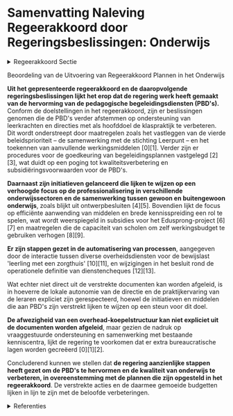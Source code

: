 # Samenvatting Naleving Regeerakkoord door Regeringsbeslissingen: Onderwijs

<details>
        <summary>Regeerakkoord Sectie </summary>
        <p>1.2.4 Pedagogische begeleidingsdiensten De pedagogische begeleidingsdiensten worden hervormd, zodat ze effectiever en efficiënter hun kerntaken kunnen opnemen waarbij leerkrachten en directies hun werking effectief als ondersteuning en hulp ervaren om de dagelijkse klaspraktijk te realiseren. Ze werken bijgevolg met respect voor de lokale autonomie van de directie en de praktijkervaring van de leraren. Ze werken vraaggestuurd in de klas en in de school. Scholen die ondermaats presteren, dienen zich te laten begeleiden. Ten behoeve van een efficiënte aanwending van de middelen en ten behoeve van brede kennisspreiding, werken ze net- en koepel-overschrijdend samen zonder hiervoor een overhead-koepelstructuur uit te bouwen. Dat vraagt een herziening van het kwali-teitsdecreet. De diensten moeten ervoor zorgen dat ze sterker met elkaar en met anderen samenwerken. Begeleidings-diensten stemmen hun methodieken af op wat de leerkracht in de klas nodig en nuttig acht. De aanwezigheid op de klasvloer en de mate waarin leerkrachten aangeven dat begeleiding tegemoetkomt aan hun noden, vormt een subsidiëringsvoorwaarde voor de pedagogische begeleidingsdiensten. De decretale opdrachten worden daartoe bijgestuurd. </p>
        </details> 

Beoordeling van de Uitvoering van Regeerakkoord Plannen in het Onderwijs

**Uit het gepresenteerde regeerakkoord en de daaropvolgende regeringsbeslissingen lijkt het erop dat de regering werk heeft gemaakt van de hervorming van de pedagogische begeleidingsdiensten (PBD's).** Conform de doelstellingen in het regeerakkoord, zijn er beslissingen genomen die de PBD's verder afstemmen op ondersteuning van leerkrachten en directies met als hoofddoel de klaspraktijk te verbeteren. Dit wordt onderstreept door maatregelen zoals het vastleggen van de vierde beleidsprioriteit – de samenwerking met de stichting Leerpunt – en het toekennen van aanvullende werkingsmiddelen \[0\]\[1\]. Verder zijn er procedures voor de goedkeuring van begeleidingsplannen vastgelegd \[2\]\[3\], wat duidt op een poging tot kwaliteitsverbetering en subsidiëringsvoorwaarden voor de PBD's.

**Daarnaast zijn initiatieven gelanceerd die lijken te wijzen op een verhoogde focus op de professionalisering in verschillende onderwijssectoren en de samenwerking tussen gewoon en buitengewoon onderwijs**, zoals blijkt uit ontwerpbesluiten \[4\]\[5\]. Bovendien lijkt de focus op efficiënte aanwending van middelen en brede kennisspreiding een rol te spelen, wat wordt weerspiegeld in subsidies voor het Edusprong-project \[6\]\[7\] en maatregelen die de capaciteit van scholen om zelf werkingsbudget te gebruiken verhogen \[8\]\[9\].

**Er zijn stappen gezet in de automatisering van processen**, aangegeven door de interactie tussen diverse overheidsdiensten voor de bewijslast 'leerling met een zorgthuis' \[10\]\[11\], en wijzigingen in het besluit rond de operationele definitie van dienstencheques \[12\]\[13\].

Wat echter niet direct uit de verstrekte documenten kan worden afgeleid, is in hoeverre de lokale autonomie van de directie en de praktijkervaring van de leraren expliciet zijn gerespecteerd, hoewel de initiatieven en middelen die aan PBD's zijn verstrekt lijken te wijzen op een steun voor dit doel.

**De afwezigheid van een overhead-koepelstructuur kan niet expliciet uit de documenten worden afgeleid**, maar gezien de nadruk op vraaggestuurde ondersteuning en samenwerking met bestaande kenniscentra, lijkt de regering te voorkomen dat er extra bureaucratische lagen worden gecreëerd \[0\]\[1\]\[2\].

Concluderend kunnen we stellen dat **de regering aanzienlijke stappen heeft gezet om de PBD's te hervormen en de kwaliteit van onderwijs te verbeteren, in overeenstemming met de plannen die zijn opgesteld in het regeerakkoord**. De verstrekte acties en de daarmee gemoeide budgetten lijken in lijn te zijn met de beloofde verbeteringen.

<details>
        <summary> Referenties</summary>
        **[\[0\]](http://themis.vlaanderen.be/id/nieuwsbericht/63FF113D93165640DEAF53E9)** : **(2023-03-03)** Pedagogische begeleidingsdiensten: vierde beleidsprioriteit en verdeling aanvullende werkingsmiddelen Ontwerpbesluit van de Vlaamse Regering tot bepaling van de vierde beleidsprioriteit en de verdelin... 

**[\[1\]](http://themis.vlaanderen.be/id/nieuwsbericht/63C7B33C17E4B551F4BD08D3)** : **(2023-01-20)** Vierde beleidsprioriteit en verdeling aanvullende werkingsmiddelen pedagogische begeleidingsdiensten Voorontwerp van besluit van de Vlaamse Regering tot bepaling van de vierde beleidsprioriteit en de ... 

**[\[2\]](http://themis.vlaanderen.be/id/nieuwsbrief-info/62149A446BB7B593CFC17E97)** : **(2022-02-25)** Goedkeuringsprocedure begeleidingsplannen en jaarlijkse rapporten pedagogische begeleidingsdiensten en permanente ondersteuningscellen, en verdeling werkingsmiddelen Ontwerpbesluit van de Vlaamse Rege... 

**[\[3\]](http://themis.vlaanderen.be/id/nieuwsbrief-info/61DEADCF364ED900080009AC)** : **(2022-01-14)** Goedkeuringsprocedure begeleidingsplannen pedagogische begeleidingsdiensten en permanente ondersteuningscellen en verdeling werkingsmiddelen Voorontwerp van besluit van de Vlaamse Regering tot bepalin... 

**[\[4\]](http://themis.vlaanderen.be/id/nieuwsbrief-info/63984B19C2B90D4571CF89E6)** : **(2022-12-16)** Decreet Leersteun: uitvoeringsbesluit bepalingen met betrekking tot de samenwerking tussen het gewoon en het buitengewoon onderwijs Ontwerpbesluit van de Vlaamse Regering tot professionalisering van h... 

**[\[5\]](http://themis.vlaanderen.be/id/nieuwsbrief-info/63984D18C2B90D4571CF89F4)** : **(2022-12-16)** Decreet Leersteun: steun professionalisering centra voor leerlingenbegeleiding (CLB’s) Ontwerpbesluit van de Vlaamse Regering voor de professionalisering van de CLB’s in het kader van leersteun  Op 8 ... 

**[\[6\]](http://themis.vlaanderen.be/id/nieuwsbrief-info/632B08C85CD4B179BD87120F)** : **(2022-09-23)** Plan Vlaamse Veerkracht: subsidies pedagogische begeleidingsdiensten voor Edusprong-actie 'Gemeenschappelijk vrijstellingenkader voor (aanvullende) algemene vorming' Pedagogische begeleidingsdiensten:... 

**[\[7\]](http://themis.vlaanderen.be/id/nieuwsbrief-info/63904F81C2B90D4571CF7680)** : **(2022-12-09)** Plan Vlaamse Veerkracht: subsidie pedagogische begeleidingsdiensten voor Edusprong-actie 'Flexibel leertraject Examencommissie en Volwassenenonderwijs' Pedagogische begeleidingsdiensten: subsidie Edus... 

**[\[8\]](http://themis.vlaanderen.be/id/nieuwsbrief-info/622767F66BB7B593CFC1844D)** : **(2022-03-11)** Decreet uitvoering dringende maatregelen herwaardering lerarenambt basis- en secundair onderwijs Voorontwerp van decreet tot uitvoering van dringende maatregelen om het lerarenambt in het basis- en se... 

**[\[9\]](http://themis.vlaanderen.be/id/nieuwsbrief-info/627DFEDD1C4A193816C3127F)** : **(2022-05-13)** Decreet uitvoering dringende maatregelen herwaardering lerarenambt basis- en secundair onderwijs Ontwerpdecreet tot uitvoering van dringende maatregelen om het lerarenambt in het basis- en secundair o... 

**[\[10\]](http://themis.vlaanderen.be/id/nieuwsbericht/63E22D8D2E929B312AB5D00C)** : **(2023-02-10)** Automatisering bewijslast 'leerling met een zorgthuis' bij berekening omkadering en werkingsbudget Ontwerpbesluit van de Vlaamse Regering tot wijziging van het besluit van de Vlaamse regering van 17 j... 

**[\[11\]](http://themis.vlaanderen.be/id/nieuwsbrief-info/6387581886124BBA17062CA0)** : **(2022-12-02)** Automatisering bewijslast 'leerling met een zorgthuis' Voorontwerp van besluit van de Vlaamse Regering tot wijziging van het besluit van de Vlaamse regering van 17 juni 1997 betreffende de personeelsf... 

**[\[12\]](http://themis.vlaanderen.be/id/nieuwsbrief-info/627231F21C4A193816C30635)** : **(2022-05-06)** VDAB-stages binnen het dienstenchequestelsel: wijzigingsdecreet Voorontwerp van decreet tot wijziging van artikel 2 van de wet van 20 juli 2001 tot bevordering van buurtdiensten en -banen  ​De Vlaamse... 

**[\[13\]](http://themis.vlaanderen.be/id/nieuwsbrief-info/62AC25AC94D257C352466AA3)** : **(2022-06-17)** VDAB-stages binnen het dienstenchequestelsel: wijzigingsdecreet Ontwerpdecreet tot wijziging van artikel 2 van de wet van 20 juli 2001 tot bevordering van buurtdiensten en -banen, wat de omschrijving ... 
        </details> 

